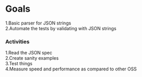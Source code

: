 <h1>Goals</h1>
1.Basic parser for JSON strings </br>
2.Automate the tests by validating with JSON strings </br>

<h3>Activities</h3> 
1.Read the JSON spec</br>
2.Create sanity examples</br>
3.Test things</br> 
4.Measure speed and performance as compared to other OSS</br> 


